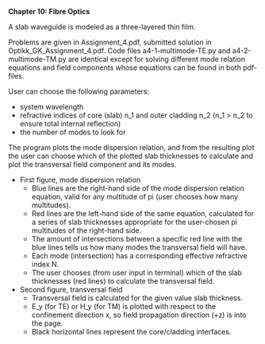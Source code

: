 **Chapter 10: Fibre Optics**

A slab waveguide is modeled as a three-layered thin film. 

Problems are given in Assignment_4.pdf, submitted solution in Optikk_GK_Assignment_4.pdf. Code files a4-1-multimode-TE.py and a4-2-multimode-TM.py are identical except for solving different mode relation equations and field components whose equations can be found in both pdf-files.

User can choose the following parameters:
  * system wavelength 
  * refractive indices of core (slab) n_1 and outer cladding n_2 (n_1 > n_2 to ensure total internal reflection)
  * the number of modes to look for
  
The program plots the mode dispersion relation, and from the resulting plot the user can choose which of the plotted slab thicknesses to calculate and plot the transversal field component and its modes.
  * First figure, mode dispersion relation
    * Blue lines are the right-hand side of the mode dispersion relation equation, valid for any multitude of pi (user chooses how many multitudes).
    * Red lines are the left-hand side of the same equation, calculated for a series of slab thicknesses appropriate for the user-chosen pi multitudes of the right-hand side.
    * The amount of intersections between a specific red line with the blue lines tells us how many modes the transversal field will have.
    * Each mode (intersection) has a corresponding effective refractive index N.
    * The user chooses (from user input in terminal) which of the slab thicknesses (red lines) to calculate the transversal field.
  * Second figure, transversal field 
    * Transversal field is calculated for the given value slab thickness.
    * E_y (for TE) or H_y (for TM) is plotted with respect to the confinement direction x, so field propagation direction (+z) is into the page.
    * Black horizontal lines represent the core/cladding interfaces.
